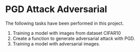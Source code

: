 # PGD Attack Adversarial

The following tasks have been performed in this project. 

1. Training a model with images from dataset CIFAR10 
2. Create a function to generate adversarial attack with PGD.
3. Training a model with adversarial images.
